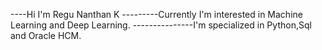 
----Hi I'm Regu Nanthan K
---------Currently I'm interested in Machine Learning and Deep Learning.
---------------I'm specialized in Python,Sql and Oracle HCM.
